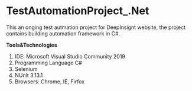 # TestAutomationProject_.Net

This an onging test autmation project for DeepInsignt website, the project contains building automation framework in C#.

**Tools&Technologies**

1.	IDE: Microsoft Visual Studio Community 2019
2.	Programming Language C#
3.	Selenium
4.	NUnit 3.13.1
5.	Browsers: Chrome, IE, Firfox
